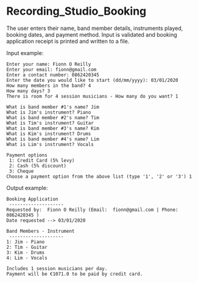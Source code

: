 # Recording_Studio_Booking

The user enters their name, band member details, instruments played, booking dates, and payment method.
Input is validated and booking application receipt is printed and written to a file.

Input example:

```
Enter your name: Fionn O Reilly
Enter your email: fionn@gmail.com
Enter a contact number: 0862420345
Enter the date you would like to start (dd/mm/yyyy): 03/01/2020
How many members in the band? 4
How many days? 3
There is room for 4 session musicians - How many do you want? 1

What is band member #1's name? Jim
What is Jim's instrument? Piano
What is band member #2's name? Tim
What is Tim's instrument? Guitar
What is band member #3's name? Kim
What is Kim's instrument? Drums
What is band member #4's name? Lim
What is Lim's instrument? Vocals

Payment options
 1: Credit Card (5% levy)
 2: Cash (5% discount)
 3: Cheque
Choose a payment option from the above list (type '1', '2' or '3') 1
```

Output example:

```
Booking Application
 -------------------- 
Requested by:  Fionn O Reilly (Email:  fionn@gmail.com | Phone: 0862420345 )
Date requested --> 03/01/2020 

Band Members - Instrument
 --------------------
1: Jim - Piano
2: Tim - Guitar
3: Kim - Drums
4: Lim - Vocals

Includes 1 session musicians per day.
Payment will be €1071.0 to be paid by credit card.
```
